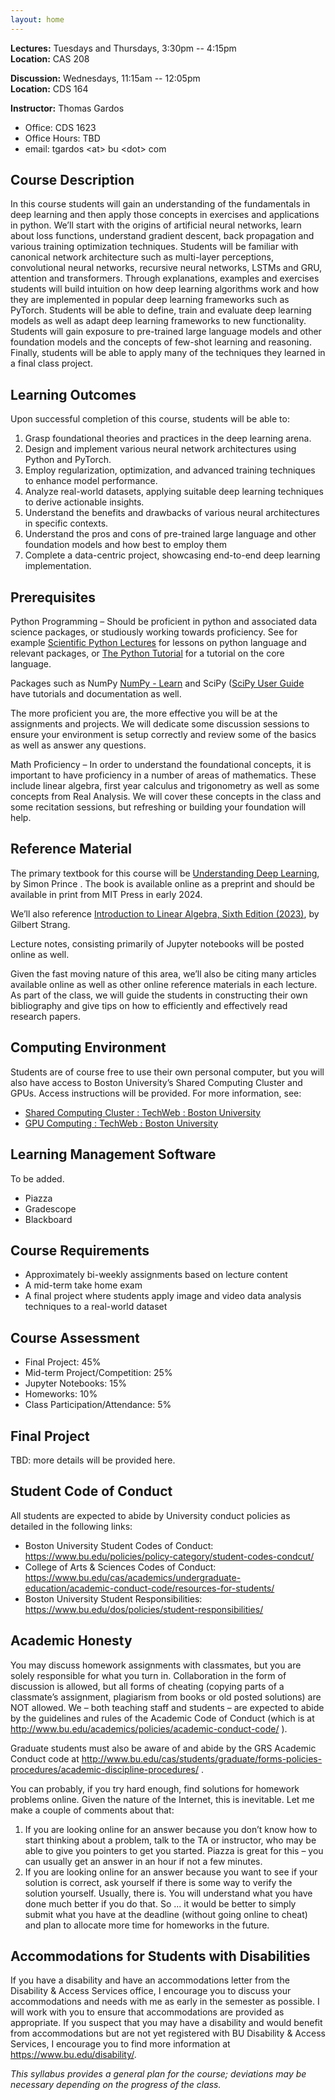 ```yaml
---
layout: home
---
```


**Lectures:** Tuesdays and Thursdays, 3:30pm -- 4:15pm<br>
**Location:** CAS 208

**Discussion:** Wednesdays, 11:15am -- 12:05pm<br>
**Location:** CDS 164

**Instructor:** Thomas Gardos
* Office: CDS 1623
* Office Hours: TBD
* email: tgardos \<at\> bu \<dot\> com

## Course Description

In this course students will gain an understanding of the fundamentals in deep learning and then apply those concepts in exercises and applications in python. We’ll start with the origins of artificial neural networks, learn about loss functions, understand gradient descent, back propagation and various training optimization techniques. Students will be familiar with canonical network architecture such as multi-layer perceptions, convolutional neural networks, recursive neural networks, LSTMs and GRU, attention and transformers. Through explanations, examples and exercises students will build intuition on how deep learning algorithms work and how they are implemented in popular deep learning frameworks such as PyTorch. Students will be able to define, train and evaluate deep learning models as well as adapt deep learning frameworks to new functionality.  Students will gain exposure to pre-trained large language models and other foundation models and the concepts of few-shot learning and reasoning. Finally, students will be able to apply many of the techniques they learned in a final class project.

## Learning Outcomes

Upon successful completion of this course, students will be able to:

1. Grasp foundational theories and practices in the deep learning arena.
2. Design and implement various neural network architectures using Python and PyTorch.
3. Employ regularization, optimization, and advanced training techniques to enhance model performance.
4. Analyze real-world datasets, applying suitable deep learning techniques to derive actionable insights.
5. Understand the benefits and drawbacks of various neural architectures in specific contexts.
6. Understand the pros and cons of pre-trained large language and other foundation models and how best to employ them
7. Complete a data-centric project, showcasing end-to-end deep learning implementation.

## Prerequisites
Python Programming – Should be proficient in python and associated data science packages,
or studiously working towards proficiency. See for example
[Scientific Python Lectures](https://lectures.scientific-python.org/index.html) for lessons on python language and relevant packages, or
[The Python Tutorial](https://docs.python.org/3/tutorial/index.html) for a tutorial on the core
language. 

Packages such as NumPy [NumPy - Learn](https://numpy.org/learn/)  and 
SciPy ([SciPy User Guide](https://docs.scipy.org/doc/scipy/tutorial/index.html#user-guide)
have tutorials and documentation as well. 

The more proficient you are, the more effective you will be at the assignments and projects. We will dedicate some discussion sessions to ensure your environment is setup correctly and review some of the basics as well as answer any questions.

Math Proficiency – In order to understand the foundational concepts, it is important to have proficiency in a number of areas of mathematics. These include linear algebra, first year calculus and trigonometry as well as some concepts from Real Analysis. We will cover these concepts in the class and some recitation sessions, but refreshing or building your foundation will help.

## Reference Material

The primary textbook for this course will be 
[Understanding Deep Learning](https://udlbook.github.io/udlbook/), by Simon Prince . 
The book is available online as a preprint and should be available in print from 
MIT Press in early 2024.

We’ll also reference 
[Introduction to Linear Algebra, Sixth Edition (2023)](https://math.mit.edu/~gs/linearalgebra/ila6/indexila6.html), by Gilbert Strang.

Lecture notes, consisting primarily of Jupyter notebooks will be posted online as well. 

Given the fast moving nature of this area, we’ll also be citing many articles available online as well as other online reference materials in each lecture. As part of the class, we will guide the students in constructing their own bibliography and give tips on how to efficiently and effectively read research papers.

## Computing Environment

Students are of course free to use their own personal computer, but you will also have access to Boston University’s Shared Computing Cluster and GPUs. Access instructions will be provided. For more information, see:
* [Shared Computing Cluster : TechWeb : Boston University](https://www.bu.edu/tech/support/research/computing-resources/scc/) 
* [GPU Computing : TechWeb : Boston University](https://www.bu.edu/tech/support/research/software-and-programming/programming/multiprocessor/gpu-computing/)

## Learning Management Software

To be added.
* Piazza
* Gradescope
* Blackboard

## Course Requirements
- Approximately bi-weekly assignments based on lecture content
- A mid-term take home exam
- A final project where students apply image and video data analysis techniques to a real-world dataset

## Course Assessment

- Final Project: 45%
- Mid-term Project/Competition: 25%
- Jupyter Notebooks: 15%
- Homeworks: 10%
- Class Participation/Attendance: 5%


## Final Project
TBD: more details will be provided here.

## Student Code of Conduct

All students are expected to abide by University conduct policies as detailed in the following links:

* Boston University Student Codes of Conduct: https://www.bu.edu/policies/policy-category/student-codes-condcut/ 
* College of Arts & Sciences Codes of Conduct: https://www.bu.edu/cas/academics/undergraduate-education/academic-conduct-code/resources-for-students/ 
* Boston University Student Responsibilities: https://www.bu.edu/dos/policies/student-responsibilities/ 

## Academic Honesty

You may discuss homework assignments with classmates, but you are solely responsible for what you turn in. Collaboration in the form of discussion is allowed, but all forms of cheating (copying parts of a classmate’s assignment, plagiarism from books or old posted solutions) are NOT allowed. We – both teaching staff and students – are expected to abide by the guidelines and rules of the Academic Code of Conduct (which is at http://www.bu.edu/academics/policies/academic-conduct-code/ ).

Graduate students must also be aware of and abide by the GRS Academic Conduct code at http://www.bu.edu/cas/students/graduate/forms-policies-procedures/academic-discipline-procedures/ .

You can probably, if you try hard enough, find solutions for homework problems online. Given the nature of the Internet, this is inevitable. Let me make a couple of comments about that:

1. If you are looking online for an answer because you don’t know how to start thinking about a problem, talk to the TA or instructor, who may be able to give you pointers to get you started. Piazza is great for this – you can usually get an answer in an hour if not a few minutes.
2. If you are looking online for an answer because you want to see if your solution is correct, ask yourself if there is some way to verify the solution yourself. Usually, there is. You will understand what you have done much better if you do that. So ... it would be better to simply submit what you have at the deadline (without going online to cheat) and plan to allocate more time for homeworks in the future.

## Accommodations for Students with Disabilities

If you have a disability and have an accommodations letter from the Disability & Access Services office, I encourage you to discuss your accommodations and needs with me as early in the semester as possible. I will work with you to ensure that accommodations are provided as appropriate. If you suspect that you may have a disability and would benefit from accommodations but are not yet registered with BU Disability & Access Services, I encourage you to find more information at https://www.bu.edu/disability/.


_This syllabus provides a general plan for the course; deviations may be necessary depending on the progress of the class._
